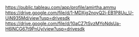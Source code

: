 https://public.tableau.com/app/profile/amirtha.ammu
https://drive.google.com/file/d/1-MDXjg2noyQ2i-EB1P8Uu_U-UiN935Md/view?usp=drivesdk
https://drive.google.com/file/d/10aCZ7tSvzMYoNdsUa-H6lNCG67t9PnUy/view?usp=drivesdk
